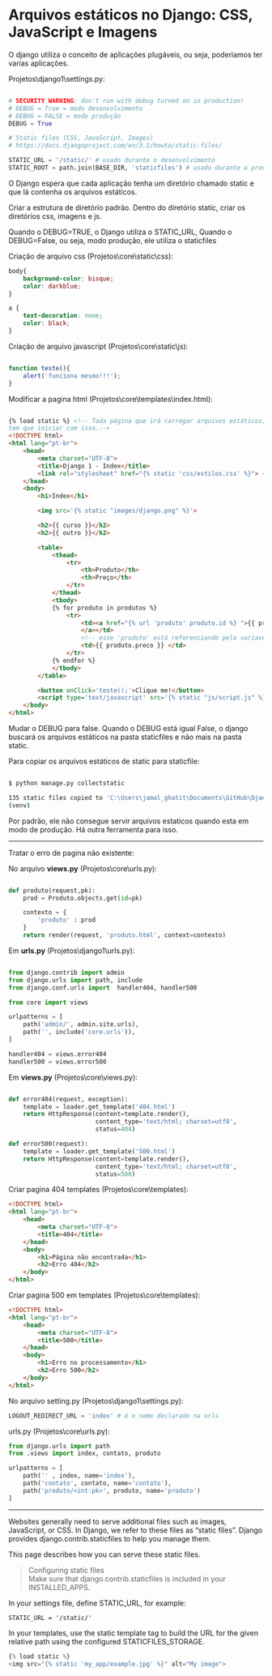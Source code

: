# Arquivos estáticos no Django: CSS, JavaScript e Imagens

O django utiliza o conceito de aplicações plugáveis, ou seja, poderiamos ter
varias aplicações.

Projetos\django1\settings.py:

```python

# SECURITY WARNING: don't run with debug turned on in production!
# DEBUG = True = modo desenvolvimento
# DEBUG = FALSE = modo produção
DEBUG = True

# Static files (CSS, JavaScript, Images)
# https://docs.djangoproject.com/en/3.1/howto/static-files/

STATIC_URL = '/static/' # usado durante o desenvolvimento
STATIC_ROOT = path.join(BASE_DIR, 'staticfiles') # usado durante a produção.


```

O Django espera que cada aplicação tenha um diretório chamado
static e que lá contenha os arquivos estáticos.

Criar a estrutura de diretório padrão. Dentro do diretório
static, criar os diretórios css, imagens e js.

Quando o DEBUG=TRUE, o Django utiliza o STATIC_URL,
Quando o DEBUG=False, ou seja, modo produção, ele utiliza
o staticfiles

Criação de arquivo css (Projetos\core\static\css):

```css
body{
    background-color: bisque;
    color: darkblue;
}

a {
    text-decoration: none;
    color: black;
}
```

Criação de arquivo javascript (Projetos\core\static\js):

```javascript

function teste(){
    alert('funciona mesmo!!!');
}
```

Modificar a pagina html (Projetos\core\templates\index.html):

```html

{% load static %} <!-- Toda página que irá carregar arquivos estáticos,
tem que iniciar com isso.-->
<!DOCTYPE html>
<html lang="pt-br">
    <head>
        <meta charset="UTF-8">
        <title>Django 1 - Index</title>
        <link rel="stylesheet" href="{% static 'css/estilos.css' %}"> <!--indicação de uso de css-->
    </head>
    <body>
        <h1>Index</h1>

        <img src='{% static "images/django.png" %}'>

        <h2>{{ curso }}</h2>
        <h2>{{ outro }}</h2>

        <table>
            <thead>
                <tr>
                    <th>Produto</th>
                    <th>Preço</th>
                </tr>
            </thead>
            <tbody>
            {% for produto in produtos %}
                <tr>
                    <td><a href="{% url 'produto' produto.id %} ">{{ produto.nome }} 
                    </a></td>
                    <!-- esse 'produto' está referenciando pela variavel nome em urls e pelo nome da função em views/urls-->
                    <td>{{ produto.preco }} </td>
                </tr>
            {% endfor %}
            </tbody>
        </table>

        <button onClick='teste();'>Clique me!</button>
        <script type='text/javascript' src='{% static "js/script.js" %}'> </script>
    </body>
</html>

```

Mudar o DEBUG para false. 
Quando o DEBUG está igual False, o django buscará os arquivos estáticos 
na pasta staticfiles e não mais na pasta static.

Para copiar os arquivos estáticos de static para staticfile:

```bash

$ python manage.py collectstatic

135 static files copied to 'C:\Users\jamal_ghatit\Documents\GitHub\Django_udemy\Section_3_Django_Framework_basico\Projetos\staticfiles'.
(venv) 

```

Por padrão, ele não consegue servir arquivos estaticos quando esta em modo de produção.
Há outra ferramenta para isso.

--------------

Tratar o erro de pagina não existente:

No arquivo **views.py** (Projetos\core\urls.py):

```python

def produto(request,pk):
    prod = Produto.objects.get(id=pk)

    contexto = {
        'produto' : prod
    }
    return render(request, 'produto.html', context=contexto)

```

Em **urls.py** (Projetos\django1\urls.py):

```python

from django.contrib import admin
from django.urls import path, include
from django.conf.urls import  handler404, handler500

from core import views

urlpatterns = [
    path('admin/', admin.site.urls),
    path('', include('core.urls')),
]

handler404 = views.error404
handler500 = views.error500
```

Em **views.py** (Projetos\core\views.py):

```python

def error404(request, exception):
    template = loader.get_template('404.html')
    return HttpResponse(content=template.render(),
                        content_type='text/html; charset=utf8',
                        status=404)

def error500(request):
    template = loader.get_template('500.html')
    return HttpResponse(content=template.render(),
                        content_type='text/html; charset=utf8',
                        status=500)


```

Criar pagina 404 templates (Projetos\core\templates):

```html
<!DOCTYPE html>
<html lang="pt-br">
    <head>
        <meta charset="UTF-8">
        <title>404</title>
    </head>
    <body>
        <h1>Página não encontrada</h1>
        <h2>Erro 404</h2>
    </body>
</html>

```

Criar pagina 500 em templates (Projetos\core\templates):

```html
<!DOCTYPE html>
<html lang="pt-br">
    <head>
        <meta charset="UTF-8">
        <title>500</title>
    </head>
    <body>
        <h1>Erro no processamento</h1>
        <h2>Erro 500</h2>
    </body>
</html>

```

No arquivo setting.py (Projetos\django1\settings.py):

```python
LOGOUT_REDIRECT_URL = 'index' # é o nome declarado na urls

```

urls.py (Projetos\core\urls.py):

```python
from django.urls import path
from .views import index, contato, produto

urlpatterns = [
    path('' , index, name='index'),
    path('contato', contato, name='contato'),
    path('produto/<int:pk>', produto, name='produto') 
]

```
----

Websites generally need to serve additional files such as images, JavaScript, or CSS. In Django, we refer to these files as “static files”. Django provides django.contrib.staticfiles to help you manage them.

This page describes how you can serve these static files.</br>

> Configuring static files</br>
Make sure that django.contrib.staticfiles is included in your INSTALLED_APPS.</br>

In your settings file, define STATIC_URL, for example:</br>

`STATIC_URL = '/static/'`

In your templates, use the static template tag to build the URL for the given relative path using the configured STATICFILES_STORAGE.

```python
{% load static %}
<img src="{% static 'my_app/example.jpg' %}" alt="My image">
```